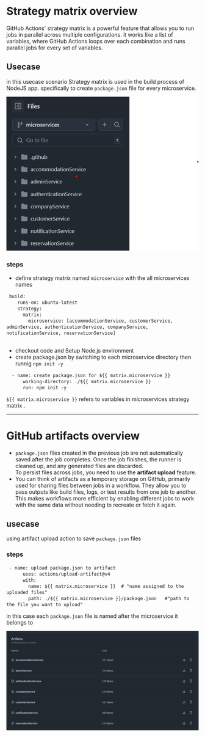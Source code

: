 # Strategy matrix overview
GitHub Actions' strategy matrix is a powerful feature that allows you to run jobs in parallel across multiple configurations. it works like a list of variables, where GitHub Actions loops over each combination and runs parallel jobs for every set of variables.
## Usecase
in this usecase scenario Strategy matrix is used in the build process of NodeJS app. specifically to create `package.json` file 
for every microservice.

![micro-svc](https://github.com/marwantarek01/assets/blob/main/micro-svc%20folders.png)
### steps

- define strategy matrix named `microservice` with the all microservices names 
```
 build:
    runs-on: ubuntu-latest
    strategy:
      matrix:
        microservice: [accommodationService, customerService, adminService, authenticationService, companyService, notificationService, reservationService]
    
```
- checkout code and Setup Node.js environment
- create package.json by switching to each microservice directory then runnig `npm init -y`

```
  - name: create package.json for ${{ matrix.microservice }}
      working-directory: ./${{ matrix.microservice }}
      run: npm init -y
```
`${{ matrix.microservice }}` refers to variables in microservices strategy matrix .

-------------------------------------
# GitHub artifacts overview
  - `package.json` files created in the previous job are not automatically saved after the job completes. Once the job finishes, the runner is cleaned up, and any generated files are discarded.         
  To persist files across jobs, you need to use the **artifact upload** feature. 
  - You can think of artifacts as a temporary storage on GitHub, primarily used for sharing files between jobs in a workflow. They allow you to pass outputs like build files, logs, or test results from one job to another. This makes workflows more efficient by enabling different jobs to work with the same data without needing to recreate or fetch it again.
## usecase
using artifact upload action to save `package.json` files

### steps

```
 - name: upload package.json to artifact
      uses: actions/upload-artifact@v4
      with:
        name: ${{ matrix.microservice }}  # "name assigned to the uploaded files"
        path: ./${{ matrix.microservice }}/package.json   #"path to the file you want to upload"
```
in this case each `package.json` file is named after the microservice it belongs to

![artifacts](https://github.com/marwantarek01/assets/blob/main/ss%20of%20artifacts.png)
